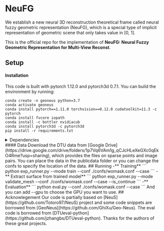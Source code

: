 # NeuFG
We establish a new neural 3D reconstruction theoretical frame called neural fuzzy geometric representation (NeuFG), which is a special type of implicit representation of geometric scene that only takes value in [0, 1]. 

This is the official repo for the implementation of **NeuFG: Neural Fuzzy Geometric Representation for Multi-View Reconst**.


## Setup
#### Installation  
This code is built with pytorch 1.12.0 and pytorch3d 0.7.1. You can build the environment by running: 
```  
conda create -n geoneus python=3.7  
conda activate geoneus  
conda install pytorch==1.11.0 torchvision==0.12.0 cudatoolkit=11.3 -c pytorch  
conda install fvcore iopath  
conda install -c bottler nvidiacub  
conda install pytorch3d -c pytorch3d  
pip install -r requirements.txt  
```  
<details>
  <summary> Dependencies </summary>

  -imageio==2.9.0
  -matplotlib==3.4.2
  -open3d==0.9.0
  -opencv_python==4.5.3.56
  -plotly==5.1.0
  -pyhocon==0.3.58
  -icecream==2.1.0
  -scikit_image==0.18.2
  -scikit_learn==1.0.1
  -scipy==1.7.1
  -trimesh==3.9.26
  -PyMCubes==0.1.2
  -pandas==1.3.5
  -tensorboard

</details>
#### Data  
Download the DTU data from [Google Drive](https://drive.google.com/drive/folders/1p7Vq6VAm1g_qCJcHLeXeGXc0qEkO4Rme?usp=sharing), which provides the files on sparse points and image pairs. 
You can place the data in the publicdata folder or you can change the confs to specify the location of the data. 
## Running 
-** Training**  
```
python exp_runner.py --mode train --conf ./confs/womask.conf --case <case_name>
```  
-** Extract surface from trained model**
```
python exp_runner.py --mode validate_mesh --conf ./confs/womask.conf --case <case_name> --is_continue
```
-** Evaluation**
```
python eval.py --conf ./confs/womask.conf --case <case_name>
```
And you can add --gpu to choose the GPU you want to use. 
## Acknowlegement
Our code is partially based on [NeuS](https://github.com/Totoro97/NeuS) project and some code snippets are borrowed from [GeoNeus](https://github.com/GhiXu/Geo-Neus). The eval code is borrowed from [DTUeval-python](https://github.com/jzhangbs/DTUeval-python). Thanks for the authors of these great projects.
